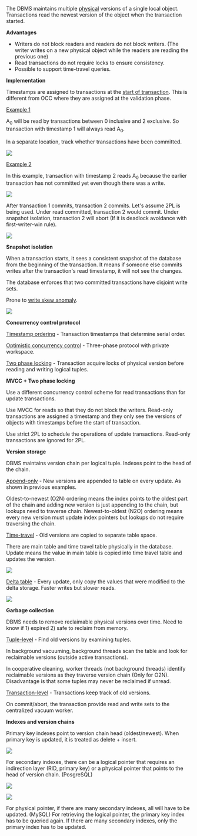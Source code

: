 The DBMS maintains multiple <ins>physical</ins> versions of a single local object. Transactions read the newest version of the object when the transaction started.

**Advantages**

- Writers do not block readers and readers do not block writers. (The writer writes on a new physical object while the readers are reading the previous one)
- Read transactions do not require locks to ensure consistency.
- Possible to support time-travel queries.

**Implementation**

Timestamps are assigned to transactions at the <ins>start of transaction</ins>. This is different from OCC where they are assigned at the validation phase.

<ins>Example 1</ins>

A<sub>0</sub> will be read by transactions between 0 inclusive and 2 exclusive. So transaction with timestamp 1 will always read A<sub>0</sub>.

In a separate location, track whether transactions have been committed.

![](images/Pasted%20image%2020221108130317.png)

<ins>Example 2</ins>

In this example, transaction with timestamp 2 reads A<sub>0</sub> because the earlier transaction has not committed yet even though there was a write.

![](images/Pasted%20image%2020221108131741.png) 

After transaction 1 commits, transaction 2 commits. Let's assume 2PL is being used. Under read committed, transaction 2 would commit. Under snapshot isolation, transaction 2 will abort (If it is deadlock avoidance with first-writer-win rule).

![](images/Pasted%20image%2020221108132322.png)

**Snapshot isolation**

When a transaction starts, it sees a consistent snapshot of the database from the beginning of the transaction. It means if someone else commits writes after the transaction's read timestamp, it will not see the changes.

The database enforces that two committed transactions have disjoint write sets.

Prone to <ins>write skew anomaly</ins>.

![](images/Pasted%20image%2020221123193752.png)

**Concurrency control protocol**

<ins>Timestamp ordering</ins> - Transaction timestamps that determine serial order.

<ins>Optimistic concurrency control</ins> - Three-phase protocol with private workspace.

<ins>Two phase locking</ins> - Transaction acquire locks of physical version before reading and writing logical tuples.

**MVCC + Two phase locking**

Use a different concurrency control scheme for read transactions than for update transactions.

Use MVCC for reads so that they do not block the writers. Read-only transactions are assigned a timestamp and they only see the versions of objects with timestamps before the start of transaction.

Use strict 2PL to schedule the operations of update transactions. Read-only transactions are ignored for 2PL.

**Version storage**

DBMS maintains version chain per logical tuple. Indexes point to the head of the chain.

<ins>Append-only</ins> - New versions are appended to table on every update. As shown in previous examples.

Oldest-to-newest (O2N) ordering means the index points to the oldest part of the chain and adding new version is just appending to the chain, but lookups need to traverse chain. Newest-to-oldest (N2O) ordering means every new version must update index pointers but lookups do not require traversing the chain.

<ins>Time-travel</ins> - Old versions are copied to separate table space.

There are main table and time travel table physically in the database. Update means the value in main table is copied into time travel table and updates the version.

![](images/Pasted%20image%2020221110145610.png)

<ins>Delta table</ins> - Every update, only copy the values that were modified to the delta storage. Faster writes but slower reads.

![](images/Pasted%20image%2020221110145916.png)

**Garbage collection**

DBMS needs to remove reclaimable physical versions over time. Need to know if 1) expired 2) safe to reclaim from memory.

<ins>Tuple-level</ins> - Find old versions by examining tuples.

In background vacuuming, background threads scan the table and look for reclaimable versions (outside active transactions).

In cooperative cleaning, worker threads (not background threads) identify reclaimable versions as they traverse version chain (Only for O2N). Disadvantage is that some tuples may never be reclaimed if unread.

<ins>Transaction-level</ins> - Transactions keep track of old versions.

On commit/abort, the transaction provide read and write sets to the centralized vacuum worker.

**Indexes and version chains**

Primary key indexes point to version chain head (oldest/newest). When primary key is updated, it is treated as delete + insert.

![](images/Pasted%20image%2020221213194813.png)

For secondary indexes, there can be a logical pointer that requires an indirection layer (RID, primary key) or a physical pointer that points to the head of version chain. (PosgreSQL)

![](images/Pasted%20image%2020221213194842.png)

![](images/Pasted%20image%2020221213194827.png)

For physical pointer, if there are many secondary indexes, all will have to be updated. (MySQL) For retrieving the logical pointer, the primary key index has to be queried again. If there are many secondary indexes, only the primary index has to be updated.

